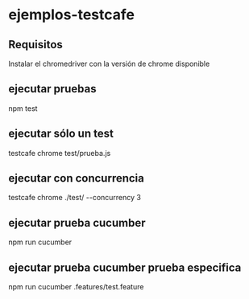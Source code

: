 # ejemplos-testcafe

## Requisitos
Instalar el chromedriver con la versión de chrome disponible

## ejecutar pruebas
npm test

## ejecutar sólo un test

testcafe chrome test/prueba.js

## ejecutar con concurrencia

testcafe chrome ./test/ --concurrency 3

## ejecutar prueba cucumber
npm run cucumber
## ejecutar prueba cucumber prueba especifica
npm run cucumber .features/test.feature